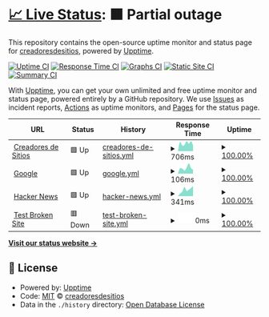 # [📈 Live Status](https://demo.upptime.js.org): <!--live status--> **🟧 Partial outage**

This repository contains the open-source uptime monitor and status page for [creadoresdesitios](https://demo.upptime.js.org), powered by [Upptime](https://github.com/upptime/upptime).

[![Uptime CI](https://github.com/creadoresdesitios/client/workflows/Uptime%20CI/badge.svg)](https://github.com/creadoresdesitios/client/actions?query=workflow%3A%22Uptime+CI%22)
[![Response Time CI](https://github.com/creadoresdesitios/client/workflows/Response%20Time%20CI/badge.svg)](https://github.com/creadoresdesitios/client/actions?query=workflow%3A%22Response+Time+CI%22)
[![Graphs CI](https://github.com/creadoresdesitios/client/workflows/Graphs%20CI/badge.svg)](https://github.com/creadoresdesitios/client/actions?query=workflow%3A%22Graphs+CI%22)
[![Static Site CI](https://github.com/creadoresdesitios/client/workflows/Static%20Site%20CI/badge.svg)](https://github.com/creadoresdesitios/client/actions?query=workflow%3A%22Static+Site+CI%22)
[![Summary CI](https://github.com/creadoresdesitios/client/workflows/Summary%20CI/badge.svg)](https://github.com/creadoresdesitios/client/actions?query=workflow%3A%22Summary+CI%22)

With [Upptime](https://upptime.js.org), you can get your own unlimited and free uptime monitor and status page, powered entirely by a GitHub repository. We use [Issues](https://github.com/creadoresdesitios/client/issues) as incident reports, [Actions](https://github.com/creadoresdesitios/client/actions) as uptime monitors, and [Pages](https://demo.upptime.js.org) for the status page.

<!--start: status pages-->
<!-- This summary is generated by Upptime (https://github.com/upptime/upptime) -->
<!-- Do not edit this manually, your changes will be overwritten -->
<!-- prettier-ignore -->
| URL | Status | History | Response Time | Uptime |
| --- | ------ | ------- | ------------- | ------ |
| <img alt="" src="https://icons.duckduckgo.com/ip3/www.creadoresdesitios.com.ar.ico" height="13"> [Creadores de Sitios](https://www.creadoresdesitios.com.ar) | 🟩 Up | [creadores-de-sitios.yml](https://github.com/creadoresdesitios/client/commits/HEAD/history/creadores-de-sitios.yml) | <details><summary><img alt="Response time graph" src="./graphs/creadores-de-sitios/response-time-week.png" height="20"> 706ms</summary><br><a href="https://creadoresdesitios.github.io/client/history/creadores-de-sitios"><img alt="Response time 765" src="https://img.shields.io/endpoint?url=https%3A%2F%2Fraw.githubusercontent.com%2Fcreadoresdesitios%2Fclient%2FHEAD%2Fapi%2Fcreadores-de-sitios%2Fresponse-time.json"></a><br><a href="https://creadoresdesitios.github.io/client/history/creadores-de-sitios"><img alt="24-hour response time 575" src="https://img.shields.io/endpoint?url=https%3A%2F%2Fraw.githubusercontent.com%2Fcreadoresdesitios%2Fclient%2FHEAD%2Fapi%2Fcreadores-de-sitios%2Fresponse-time-day.json"></a><br><a href="https://creadoresdesitios.github.io/client/history/creadores-de-sitios"><img alt="7-day response time 706" src="https://img.shields.io/endpoint?url=https%3A%2F%2Fraw.githubusercontent.com%2Fcreadoresdesitios%2Fclient%2FHEAD%2Fapi%2Fcreadores-de-sitios%2Fresponse-time-week.json"></a><br><a href="https://creadoresdesitios.github.io/client/history/creadores-de-sitios"><img alt="30-day response time 900" src="https://img.shields.io/endpoint?url=https%3A%2F%2Fraw.githubusercontent.com%2Fcreadoresdesitios%2Fclient%2FHEAD%2Fapi%2Fcreadores-de-sitios%2Fresponse-time-month.json"></a><br><a href="https://creadoresdesitios.github.io/client/history/creadores-de-sitios"><img alt="1-year response time 765" src="https://img.shields.io/endpoint?url=https%3A%2F%2Fraw.githubusercontent.com%2Fcreadoresdesitios%2Fclient%2FHEAD%2Fapi%2Fcreadores-de-sitios%2Fresponse-time-year.json"></a></details> | <details><summary><a href="https://creadoresdesitios.github.io/client/history/creadores-de-sitios">100.00%</a></summary><a href="https://creadoresdesitios.github.io/client/history/creadores-de-sitios"><img alt="All-time uptime 99.90%" src="https://img.shields.io/endpoint?url=https%3A%2F%2Fraw.githubusercontent.com%2Fcreadoresdesitios%2Fclient%2FHEAD%2Fapi%2Fcreadores-de-sitios%2Fuptime.json"></a><br><a href="https://creadoresdesitios.github.io/client/history/creadores-de-sitios"><img alt="24-hour uptime 100.00%" src="https://img.shields.io/endpoint?url=https%3A%2F%2Fraw.githubusercontent.com%2Fcreadoresdesitios%2Fclient%2FHEAD%2Fapi%2Fcreadores-de-sitios%2Fuptime-day.json"></a><br><a href="https://creadoresdesitios.github.io/client/history/creadores-de-sitios"><img alt="7-day uptime 100.00%" src="https://img.shields.io/endpoint?url=https%3A%2F%2Fraw.githubusercontent.com%2Fcreadoresdesitios%2Fclient%2FHEAD%2Fapi%2Fcreadores-de-sitios%2Fuptime-week.json"></a><br><a href="https://creadoresdesitios.github.io/client/history/creadores-de-sitios"><img alt="30-day uptime 100.00%" src="https://img.shields.io/endpoint?url=https%3A%2F%2Fraw.githubusercontent.com%2Fcreadoresdesitios%2Fclient%2FHEAD%2Fapi%2Fcreadores-de-sitios%2Fuptime-month.json"></a><br><a href="https://creadoresdesitios.github.io/client/history/creadores-de-sitios"><img alt="1-year uptime 99.90%" src="https://img.shields.io/endpoint?url=https%3A%2F%2Fraw.githubusercontent.com%2Fcreadoresdesitios%2Fclient%2FHEAD%2Fapi%2Fcreadores-de-sitios%2Fuptime-year.json"></a></details>
| <img alt="" src="https://icons.duckduckgo.com/ip3/www.google.com.ico" height="13"> [Google](https://www.google.com) | 🟩 Up | [google.yml](https://github.com/creadoresdesitios/client/commits/HEAD/history/google.yml) | <details><summary><img alt="Response time graph" src="./graphs/google/response-time-week.png" height="20"> 106ms</summary><br><a href="https://creadoresdesitios.github.io/client/history/google"><img alt="Response time 106" src="https://img.shields.io/endpoint?url=https%3A%2F%2Fraw.githubusercontent.com%2Fcreadoresdesitios%2Fclient%2FHEAD%2Fapi%2Fgoogle%2Fresponse-time.json"></a><br><a href="https://creadoresdesitios.github.io/client/history/google"><img alt="24-hour response time 89" src="https://img.shields.io/endpoint?url=https%3A%2F%2Fraw.githubusercontent.com%2Fcreadoresdesitios%2Fclient%2FHEAD%2Fapi%2Fgoogle%2Fresponse-time-day.json"></a><br><a href="https://creadoresdesitios.github.io/client/history/google"><img alt="7-day response time 106" src="https://img.shields.io/endpoint?url=https%3A%2F%2Fraw.githubusercontent.com%2Fcreadoresdesitios%2Fclient%2FHEAD%2Fapi%2Fgoogle%2Fresponse-time-week.json"></a><br><a href="https://creadoresdesitios.github.io/client/history/google"><img alt="30-day response time 114" src="https://img.shields.io/endpoint?url=https%3A%2F%2Fraw.githubusercontent.com%2Fcreadoresdesitios%2Fclient%2FHEAD%2Fapi%2Fgoogle%2Fresponse-time-month.json"></a><br><a href="https://creadoresdesitios.github.io/client/history/google"><img alt="1-year response time 106" src="https://img.shields.io/endpoint?url=https%3A%2F%2Fraw.githubusercontent.com%2Fcreadoresdesitios%2Fclient%2FHEAD%2Fapi%2Fgoogle%2Fresponse-time-year.json"></a></details> | <details><summary><a href="https://creadoresdesitios.github.io/client/history/google">100.00%</a></summary><a href="https://creadoresdesitios.github.io/client/history/google"><img alt="All-time uptime 100.00%" src="https://img.shields.io/endpoint?url=https%3A%2F%2Fraw.githubusercontent.com%2Fcreadoresdesitios%2Fclient%2FHEAD%2Fapi%2Fgoogle%2Fuptime.json"></a><br><a href="https://creadoresdesitios.github.io/client/history/google"><img alt="24-hour uptime 100.00%" src="https://img.shields.io/endpoint?url=https%3A%2F%2Fraw.githubusercontent.com%2Fcreadoresdesitios%2Fclient%2FHEAD%2Fapi%2Fgoogle%2Fuptime-day.json"></a><br><a href="https://creadoresdesitios.github.io/client/history/google"><img alt="7-day uptime 100.00%" src="https://img.shields.io/endpoint?url=https%3A%2F%2Fraw.githubusercontent.com%2Fcreadoresdesitios%2Fclient%2FHEAD%2Fapi%2Fgoogle%2Fuptime-week.json"></a><br><a href="https://creadoresdesitios.github.io/client/history/google"><img alt="30-day uptime 100.00%" src="https://img.shields.io/endpoint?url=https%3A%2F%2Fraw.githubusercontent.com%2Fcreadoresdesitios%2Fclient%2FHEAD%2Fapi%2Fgoogle%2Fuptime-month.json"></a><br><a href="https://creadoresdesitios.github.io/client/history/google"><img alt="1-year uptime 100.00%" src="https://img.shields.io/endpoint?url=https%3A%2F%2Fraw.githubusercontent.com%2Fcreadoresdesitios%2Fclient%2FHEAD%2Fapi%2Fgoogle%2Fuptime-year.json"></a></details>
| <img alt="" src="https://icons.duckduckgo.com/ip3/news.ycombinator.com.ico" height="13"> [Hacker News](https://news.ycombinator.com) | 🟩 Up | [hacker-news.yml](https://github.com/creadoresdesitios/client/commits/HEAD/history/hacker-news.yml) | <details><summary><img alt="Response time graph" src="./graphs/hacker-news/response-time-week.png" height="20"> 341ms</summary><br><a href="https://creadoresdesitios.github.io/client/history/hacker-news"><img alt="Response time 291" src="https://img.shields.io/endpoint?url=https%3A%2F%2Fraw.githubusercontent.com%2Fcreadoresdesitios%2Fclient%2FHEAD%2Fapi%2Fhacker-news%2Fresponse-time.json"></a><br><a href="https://creadoresdesitios.github.io/client/history/hacker-news"><img alt="24-hour response time 268" src="https://img.shields.io/endpoint?url=https%3A%2F%2Fraw.githubusercontent.com%2Fcreadoresdesitios%2Fclient%2FHEAD%2Fapi%2Fhacker-news%2Fresponse-time-day.json"></a><br><a href="https://creadoresdesitios.github.io/client/history/hacker-news"><img alt="7-day response time 341" src="https://img.shields.io/endpoint?url=https%3A%2F%2Fraw.githubusercontent.com%2Fcreadoresdesitios%2Fclient%2FHEAD%2Fapi%2Fhacker-news%2Fresponse-time-week.json"></a><br><a href="https://creadoresdesitios.github.io/client/history/hacker-news"><img alt="30-day response time 313" src="https://img.shields.io/endpoint?url=https%3A%2F%2Fraw.githubusercontent.com%2Fcreadoresdesitios%2Fclient%2FHEAD%2Fapi%2Fhacker-news%2Fresponse-time-month.json"></a><br><a href="https://creadoresdesitios.github.io/client/history/hacker-news"><img alt="1-year response time 291" src="https://img.shields.io/endpoint?url=https%3A%2F%2Fraw.githubusercontent.com%2Fcreadoresdesitios%2Fclient%2FHEAD%2Fapi%2Fhacker-news%2Fresponse-time-year.json"></a></details> | <details><summary><a href="https://creadoresdesitios.github.io/client/history/hacker-news">100.00%</a></summary><a href="https://creadoresdesitios.github.io/client/history/hacker-news"><img alt="All-time uptime 99.96%" src="https://img.shields.io/endpoint?url=https%3A%2F%2Fraw.githubusercontent.com%2Fcreadoresdesitios%2Fclient%2FHEAD%2Fapi%2Fhacker-news%2Fuptime.json"></a><br><a href="https://creadoresdesitios.github.io/client/history/hacker-news"><img alt="24-hour uptime 100.00%" src="https://img.shields.io/endpoint?url=https%3A%2F%2Fraw.githubusercontent.com%2Fcreadoresdesitios%2Fclient%2FHEAD%2Fapi%2Fhacker-news%2Fuptime-day.json"></a><br><a href="https://creadoresdesitios.github.io/client/history/hacker-news"><img alt="7-day uptime 100.00%" src="https://img.shields.io/endpoint?url=https%3A%2F%2Fraw.githubusercontent.com%2Fcreadoresdesitios%2Fclient%2FHEAD%2Fapi%2Fhacker-news%2Fuptime-week.json"></a><br><a href="https://creadoresdesitios.github.io/client/history/hacker-news"><img alt="30-day uptime 100.00%" src="https://img.shields.io/endpoint?url=https%3A%2F%2Fraw.githubusercontent.com%2Fcreadoresdesitios%2Fclient%2FHEAD%2Fapi%2Fhacker-news%2Fuptime-month.json"></a><br><a href="https://creadoresdesitios.github.io/client/history/hacker-news"><img alt="1-year uptime 99.90%" src="https://img.shields.io/endpoint?url=https%3A%2F%2Fraw.githubusercontent.com%2Fcreadoresdesitios%2Fclient%2FHEAD%2Fapi%2Fhacker-news%2Fuptime-year.json"></a></details>
| <img alt="" src="https://icons.duckduckgo.com/ip3/thissitedoesnotexist.koj.co.ico" height="13"> [Test Broken Site](https://thissitedoesnotexist.koj.co) | 🟥 Down | [test-broken-site.yml](https://github.com/creadoresdesitios/client/commits/HEAD/history/test-broken-site.yml) | <details><summary><img alt="Response time graph" src="./graphs/test-broken-site/response-time-week.png" height="20"> 0ms</summary><br><a href="https://creadoresdesitios.github.io/client/history/test-broken-site"><img alt="Response time 0" src="https://img.shields.io/endpoint?url=https%3A%2F%2Fraw.githubusercontent.com%2Fcreadoresdesitios%2Fclient%2FHEAD%2Fapi%2Ftest-broken-site%2Fresponse-time.json"></a><br><a href="https://creadoresdesitios.github.io/client/history/test-broken-site"><img alt="24-hour response time 0" src="https://img.shields.io/endpoint?url=https%3A%2F%2Fraw.githubusercontent.com%2Fcreadoresdesitios%2Fclient%2FHEAD%2Fapi%2Ftest-broken-site%2Fresponse-time-day.json"></a><br><a href="https://creadoresdesitios.github.io/client/history/test-broken-site"><img alt="7-day response time 0" src="https://img.shields.io/endpoint?url=https%3A%2F%2Fraw.githubusercontent.com%2Fcreadoresdesitios%2Fclient%2FHEAD%2Fapi%2Ftest-broken-site%2Fresponse-time-week.json"></a><br><a href="https://creadoresdesitios.github.io/client/history/test-broken-site"><img alt="30-day response time 0" src="https://img.shields.io/endpoint?url=https%3A%2F%2Fraw.githubusercontent.com%2Fcreadoresdesitios%2Fclient%2FHEAD%2Fapi%2Ftest-broken-site%2Fresponse-time-month.json"></a><br><a href="https://creadoresdesitios.github.io/client/history/test-broken-site"><img alt="1-year response time 0" src="https://img.shields.io/endpoint?url=https%3A%2F%2Fraw.githubusercontent.com%2Fcreadoresdesitios%2Fclient%2FHEAD%2Fapi%2Ftest-broken-site%2Fresponse-time-year.json"></a></details> | <details><summary><a href="https://creadoresdesitios.github.io/client/history/test-broken-site">100.00%</a></summary><a href="https://creadoresdesitios.github.io/client/history/test-broken-site"><img alt="All-time uptime 100.00%" src="https://img.shields.io/endpoint?url=https%3A%2F%2Fraw.githubusercontent.com%2Fcreadoresdesitios%2Fclient%2FHEAD%2Fapi%2Ftest-broken-site%2Fuptime.json"></a><br><a href="https://creadoresdesitios.github.io/client/history/test-broken-site"><img alt="24-hour uptime 100.00%" src="https://img.shields.io/endpoint?url=https%3A%2F%2Fraw.githubusercontent.com%2Fcreadoresdesitios%2Fclient%2FHEAD%2Fapi%2Ftest-broken-site%2Fuptime-day.json"></a><br><a href="https://creadoresdesitios.github.io/client/history/test-broken-site"><img alt="7-day uptime 100.00%" src="https://img.shields.io/endpoint?url=https%3A%2F%2Fraw.githubusercontent.com%2Fcreadoresdesitios%2Fclient%2FHEAD%2Fapi%2Ftest-broken-site%2Fuptime-week.json"></a><br><a href="https://creadoresdesitios.github.io/client/history/test-broken-site"><img alt="30-day uptime 100.00%" src="https://img.shields.io/endpoint?url=https%3A%2F%2Fraw.githubusercontent.com%2Fcreadoresdesitios%2Fclient%2FHEAD%2Fapi%2Ftest-broken-site%2Fuptime-month.json"></a><br><a href="https://creadoresdesitios.github.io/client/history/test-broken-site"><img alt="1-year uptime 100.00%" src="https://img.shields.io/endpoint?url=https%3A%2F%2Fraw.githubusercontent.com%2Fcreadoresdesitios%2Fclient%2FHEAD%2Fapi%2Ftest-broken-site%2Fuptime-year.json"></a></details>

<!--end: status pages-->

[**Visit our status website →**](https://demo.upptime.js.org)

## 📄 License

- Powered by: [Upptime](https://github.com/upptime/upptime)
- Code: [MIT](./LICENSE) © [creadoresdesitios](https://demo.upptime.js.org)
- Data in the `./history` directory: [Open Database License](https://opendatacommons.org/licenses/odbl/1-0/)
